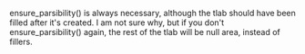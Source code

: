 ensure_parsibility() is always necessary, although the tlab should have been filled after it's created. I am not sure why, but if you don't ensure_parsibility() again, the rest of the tlab will be null area, instead of fillers.

